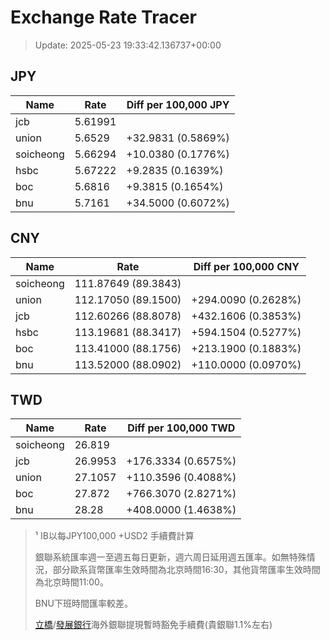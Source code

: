 # Exchange Rate Tracer

> Update: 2025-05-23 19:33:42.136737+00:00

## JPY

| Name      |    Rate | Diff per 100,000 JPY   |
|-----------|---------|------------------------|
| jcb       | 5.61991 |                        |
| union     | 5.6529  | +32.9831 (0.5869%)     |
| soicheong | 5.66294 | +10.0380 (0.1776%)     |
| hsbc      | 5.67222 | +9.2835 (0.1639%)      |
| boc       | 5.6816  | +9.3815 (0.1654%)      |
| bnu       | 5.7161  | +34.5000 (0.6072%)     |

## CNY

| Name      | Rate                | Diff per 100,000 CNY   |
|-----------|---------------------|------------------------|
| soicheong | 111.87649	(89.3843) |                        |
| union     | 112.17050	(89.1500) | +294.0090 (0.2628%)    |
| jcb       | 112.60266	(88.8078) | +432.1606 (0.3853%)    |
| hsbc      | 113.19681	(88.3417) | +594.1504 (0.5277%)    |
| boc       | 113.41000	(88.1756) | +213.1900 (0.1883%)    |
| bnu       | 113.52000	(88.0902) | +110.0000 (0.0970%)    |

## TWD

| Name      |    Rate | Diff per 100,000 TWD   |
|-----------|---------|------------------------|
| soicheong | 26.819  |                        |
| jcb       | 26.9953 | +176.3334 (0.6575%)    |
| union     | 27.1057 | +110.3596 (0.4088%)    |
| boc       | 27.872  | +766.3070 (2.8271%)    |
| bnu       | 28.28   | +408.0000 (1.4638%)    |


> ¹ IB以每JPY100,000 +USD2 手續費計算
>
> 銀聯系統匯率週一至週五每日更新，週六周日延用週五匯率。如無特殊情況，部分歐系貨幣匯率生效時間為北京時間16:30，其他貨幣匯率生效時間為北京時間11:00。
>
> BNU下班時間匯率較差。
>
> [立橋](https://www.wlbank.com.mo/uploads/ueditor/file/20181211/1544536513900230.pdf)/[發展銀行](https://www.mdb.com.mo/Service_Charges_20230728.pdf)海外銀聯提現暫時豁免手續費(貴銀聯1.1%左右)

